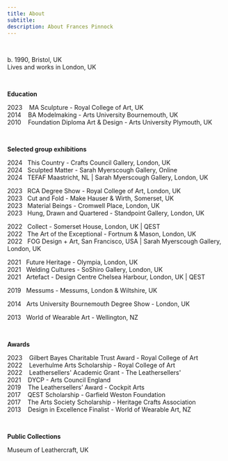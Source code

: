 ```yaml
---
title: About
subtitle: 
description: About Frances Pinnock
---
```


<br /> 

b. 1990, Bristol, UK  
Lives and works in London, UK

<br />  

**Education**  

2023&nbsp;&nbsp;&nbsp; MA Sculpture - Royal College of Art, UK  
2014&nbsp;&nbsp;&nbsp; BA Modelmaking - Arts University Bournemouth, UK  
2010&nbsp;&nbsp;&nbsp; Foundation Diploma Art & Design - Arts University Plymouth, UK  

<br /> 


**Selected group exhibitions**  

2024&nbsp;&nbsp;&nbsp;This Country - Crafts Council Gallery, London, UK  
2024&nbsp;&nbsp;&nbsp;Sculpted Matter - Sarah Myerscough Gallery, Online  
2024&nbsp;&nbsp;&nbsp;TEFAF Maastricht, NL | Sarah Myerscough Gallery, London, UK

2023&nbsp;&nbsp;&nbsp;RCA Degree Show - Royal College of Art, London, UK  
2023&nbsp;&nbsp;&nbsp;Cut and Fold - Make Hauser & Wirth, Somerset, UK  
2023&nbsp;&nbsp;&nbsp;Material Beings - Cromwell Place, London, UK  
2023&nbsp;&nbsp;&nbsp;Hung, Drawn and Quartered - Standpoint Gallery, London, UK  
   
2022&nbsp;&nbsp;&nbsp;Collect - Somerset House, London, UK | QEST  
2022&nbsp;&nbsp;&nbsp;The Art of the Exceptional - Fortnum & Mason, London, UK  
2022&nbsp;&nbsp;&nbsp;FOG Design + Art, San Francisco, USA | Sarah Myerscough Gallery, London, UK  

2021&nbsp;&nbsp;&nbsp;Future Heritage - Olympia, London, UK  
2021&nbsp;&nbsp;&nbsp;Welding Cultures - SoShiro Gallery, London, UK  
2021&nbsp;&nbsp;&nbsp;Artefact - Design Centre Chelsea Harbour, London, UK | QEST 

2019&nbsp;&nbsp;&nbsp;Messums - Messums, London & Wiltshire, UK  

2014&nbsp;&nbsp;&nbsp;Arts University Bournemouth Degree Show - London, UK  

2013&nbsp;&nbsp;&nbsp;World of Wearable Art - Wellington, NZ  

<br />  

  
**Awards** 

2023&nbsp;&nbsp;&nbsp; Gilbert Bayes Charitable Trust Award - Royal College of Art  
2022&nbsp;&nbsp;&nbsp; Leverhulme Arts Scholarship - Royal College of Art   
2022&nbsp;&nbsp;&nbsp; Leathersellers' Academic Grant - The Leathersellers'    
2021&nbsp;&nbsp;&nbsp; DYCP - Arts Council England  
2019&nbsp;&nbsp;&nbsp; The Leathersellers’ Award - Cockpit Arts  
2017&nbsp;&nbsp;&nbsp; QEST Scholarship - Garfield Weston Foundation  
2017&nbsp;&nbsp;&nbsp; The Arts Society Scholarship - Heritage Crafts Association  
2013&nbsp;&nbsp;&nbsp; Design in Excellence Finalist - World of Wearable Art, NZ  

<br /> 


**Public Collections** 

Museum of Leathercraft, UK  

<br />  




 











